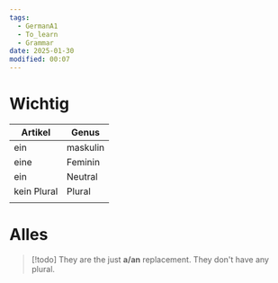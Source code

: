 ```yaml
---
tags:
  - GermanA1
  - To_learn
  - Grammar
date: 2025-01-30
modified: 00:07
---
```

# Wichtig

| Artikel     | Genus    |
| ----------- | -------- |
| ein         | maskulin |
| eine        | Feminin  |
| ein         | Neutral  |
| kein Plural | Plural   |
|             |          |

# Alles
> [!todo] They are the just **a/an** replacement.
> They don't have any plural.